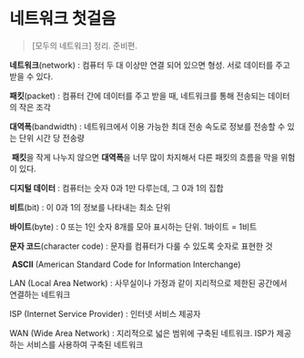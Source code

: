 # 네트워크 첫걸음

> [모두의 네트워크] 정리. 준비편.

**네트워크**(network) : 컴퓨터 두 대 이상만 연결 되어 있으면 형성. 서로 데이터를 주고받을 수 있다. 

**패킷**(packet) : 컴퓨터 간에 데이터를 주고 받을 때, 네트워크를 통해 전송되는 데이터의 작은 조각

**대역폭**(bandwidth) : 네트워크에서 이용 가능한 최대 전송 속도로 정보를 전송할 수 있는 단위 시간 당 전송량

​	**패킷**을 작게 나누지 않으면 **대역폭**을 너무 많이 차지해서 다른 패킷의 흐름을 막을 위험이 있다.

**디지털 데이터** : 컴퓨터는 숫자 0과 1만 다루는데, 그 0과 1의 집합

**비트**(bit) : 이 0과 1의 정보를 나타내는 최소 단위

**바이트**(byte) : 0 또는 1인 숫자 8개를 모아 표시하는 단위. 1바이트 = 1비트

**문자 코드**(character code) : 문자를 컴퓨터가 다룰 수 있도록 숫자로 표현한 것

​	**ASCII** (American Standard Code for Information Interchange)

LAN (Local Area Network) : 사무실이나 가정과 같이 지리적으로 제한된 공간에서 연결하는 네트워크

ISP (Internet Service Provider) : 인터넷 서비스 제공자

WAN (Wide Area Network) : 지리적으로 넓은 범위에 구축된 네트워크. ISP가 제공하는 서비스를 사용하여 구축된 네트워크





